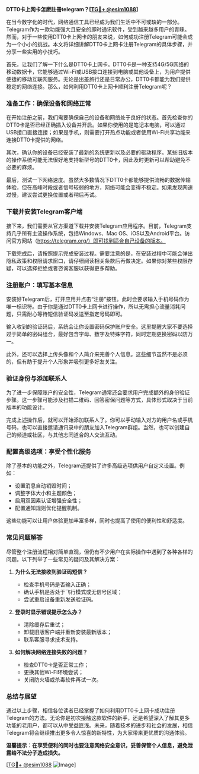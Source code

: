 **DTT0卡上网卡怎麽註冊telegram？[[TG💪+ @esim1088](https://t.me/s/esim1088)]**

在当今数字化的时代，网络通信工具已经成为我们生活中不可或缺的一部分。Telegram作为一款功能强大且安全的即时通讯软件，受到越来越多用户的青睐。然而，对于一些使用DTT0卡上网卡的朋友来说，如何成功注册Telegram可能会成为一个小小的挑战。本文将详细讲解DTT0卡上网卡注册Telegram的具体步骤，并分享一些实用的小技巧。

首先，让我们了解一下什么是DTT0卡上网卡。DTT0卡是一种支持4G/5G网络的移动数据卡，它能够通过Wi-Fi或USB接口连接到电脑或其他设备上，为用户提供便捷的移动互联网服务。无论是出差旅行还是日常办公，DTT0卡都能为我们提供稳定的网络连接。那么，如何利用DTT0卡上网卡顺利注册Telegram呢？

### **准备工作：确保设备和网络正常**

在开始注册之前，我们需要确保自己的设备和网络处于良好的状态。首先检查你的DTT0卡是否已经正确插入设备并开启。如果你使用的是笔记本电脑，可以通过USB接口直接连接；如果是手机，则需要打开热点功能或者使用Wi-Fi共享功能来连接DTT0卡提供的网络。

其次，确认你的设备已经安装了最新的系统更新以及必要的驱动程序。某些旧版本的操作系统可能无法很好地支持新型号的DTT0卡，因此及时更新可以帮助避免不必要的麻烦。

最后，测试一下网络速度。虽然大多数情况下DTT0卡都能够提供流畅的数据传输体验，但在高峰时段或者信号较弱的地方，网络可能会变得不稳定。如果发现网速过慢，建议尝试更换位置或者稍后再试。

### **下载并安装Telegram客户端**

接下来，我们需要从官方渠道下载并安装Telegram应用程序。目前，Telegram支持几乎所有主流操作系统，包括Windows、Mac OS、iOS以及Android平台。访问官方网站（https://telegram.org/）即可找到适合自己设备的版本。

下载完成后，请按照提示完成安装过程。需要注意的是，在安装过程中可能会弹出隐私政策和权限请求窗口，请仔细阅读相关条款后再做决定。如果你对某些权限存疑，可以选择拒绝或者咨询客服以获得更多帮助。

### **注册账户：填写基本信息**

安装好Telegram后，打开应用并点击“注册”按钮。此时会要求输入手机号码作为唯一标识符。由于你是通过DTT0卡上网卡进行操作，所以无需担心流量消耗问题，只需耐心等待短信验证码发送至指定号码即可。

输入收到的验证码后，系统会让你设置密码保护账户安全。这里提醒大家不要选择过于简单的密码组合，最好包含字母、数字及特殊字符，同时定期更换密码以防万一。

此外，还可以选择上传头像和个人简介来完善个人信息。这些细节虽然不是必须的，但有助于提升个人形象并吸引更多好友关注。

### **验证身份与添加联系人**

为了进一步保障账户的安全性，Telegram通常还会要求用户完成额外的身份验证步骤。这一步骤可能涉及扫描二维码、回答密保问题等方式，具体形式取决于当前版本的功能设计。

完成上述操作后，就可以开始添加联系人了。你可以手动输入对方的用户名或手机号码，也可以直接邀请通讯录中的朋友加入Telegram群组。当然，也可以创建自己的频道或社区，与其他志同道合的人交流互动。

### **配置高级选项：享受个性化服务**

除了基本的功能之外，Telegram还提供了许多高级选项供用户自定义设置。例如：

- 设置消息自动销毁时间；
- 调整字体大小和主题颜色；
- 启用双因素认证增强安全性；
- 配置通知规则优化提醒机制。

这些功能可以让用户体验更加丰富多样，同时也提高了使用的便利性和舒适度。

### **常见问题解答**

尽管整个注册流程相对简单直观，但仍有不少用户在实际操作中遇到了各种各样的问题。以下列举了一些常见的疑问及其解决方案：

1. **为什么无法接收到验证码短信？**
   - 检查手机号码是否输入正确；
   - 确认手机是否处于飞行模式或无信号区域；
   - 尝试重启设备重新发送验证码。

2. **登录时显示错误提示怎么办？**
   - 清除缓存后重试；
   - 卸载旧版客户端并重新安装最新版本；
   - 联系客服寻求技术支持。

3. **如何解决网络连接失败的问题？**
   - 检查DTT0卡是否正常工作；
   - 更换其他Wi-Fi环境尝试；
   - 关闭防火墙或杀毒软件再试一次。

### **总结与展望**

通过以上步骤，相信各位读者已经掌握了如何利用DTT0卡上网卡成功注册Telegram的方法。无论你是初次接触这款软件的新手，还是希望深入了解其更多功能的老用户，都可以从中受益匪浅。未来，随着技术的进步和社会的发展，相信Telegram将会继续推出更多令人惊喜的新特性，为大家带来更优质的沟通体验。

**温馨提示：在享受便利的同时也要注意网络安全意识，妥善保管个人信息，避免泄露给不法分子造成损失。**

[[TG💪+ @esim1088](https://t.me/s/esim1088) ![Image](https://i.postimg.cc/4NQfJmqS/Snipaste-2025-05-13-00-14-12.png)]